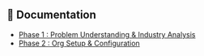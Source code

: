 ## 📄 Documentation  
- [Phase 1 : Problem Understanding & Industry Analysis](Phase1.md)
- [Phase 2 : Org Setup & Configuration](Phase2.md)
